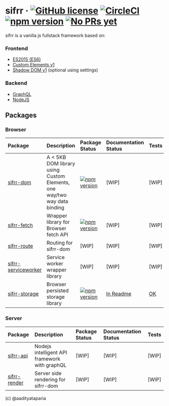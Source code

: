 # sifrr &middot; [![GitHub license](https://img.shields.io/badge/license-MIT-blue.svg)](https://github.com/sifrr/sifrr/blob/master/LICENSE) [![CircleCI](https://circleci.com/gh/sifrr/sifrr.svg?style=shield)](https://circleci.com/gh/sifrr/sifrr) [![npm version](https://img.shields.io/npm/v/@sifrr/dom.svg)](https://www.npmjs.com/package/@sifrr/dom) [![No PRs yet](https://img.shields.io/badge/PRs-Not%20yet-red.svg)]()

sifrr is a vanilla js fullstack framework based on:

### Frontend
- [ES2015 (ES6)](http://www.ecma-international.org/ecma-262/6.0/index.html)
- [Custom Elements v1](https://developers.google.com/web/fundamentals/web-components/customelements)
- [Shadow DOM v1](https://developers.google.com/web/fundamentals/web-components/shadowdom) (optional using settings)

### Backend
- [GraphQL](https://graphql.org/)
- [NodeJS](https://nodejs.org/en/)

## Packages
### Browser
| Package | Description | Package Status | Documentation Status | Tests |
|:-------------|:-------------|:-------------|:----------|:------|
| [sifrr-dom](./packages/browser/sifrr-dom) | A < 5KB DOM library using Custom Elements, one way/two way data binding | [![npm version](https://img.shields.io/npm/v/@sifrr/dom.svg)](https://www.npmjs.com/package/@sifrr/dom) | [WIP] | [WIP] |
| [sifrr-fetch](./packages/browser/sifrr-fetch) | Wrapper library for Browser fetch API | [![npm version](https://img.shields.io/npm/v/@sifrr/fetch.svg)](https://www.npmjs.com/package/@sifrr/fetch) | [WIP] | [WIP] |
| [sifrr-route](./packages/browser/sifrr-route) | Routing for sifrr-dom | [WIP] | [WIP] | [WIP] |
| [sifrr-serviceworker](./packages/browser/sifrr-serviceworker) | Service worker wrapper library | [WIP] | [WIP] | [WIP] |
| [sifrr-storage](./packages/browser/sifrr-storage) | Browser persisted storage library | [![npm version](https://img.shields.io/npm/v/@sifrr/storage.svg)](https://www.npmjs.com/package/@sifrr/storage) | [In Readme](./packages/browser/sifrr-storage) | [OK](./packages/browser/sifrr-storage/test) |

### Server
| Package | Description | Package Status | Documentation Status | Tests |
|:-------------|:-------------|:-------------|:-----------|:---------:
| [sifrr-api](./packages/server/sifrr-api) | Nodejs intelligent API framework with graphQL | [WIP] | [WIP] | [WIP] |
| [sifrr-render](./packages/server/sifrr-render) | Server side rendering for sifrr-dom | [WIP] | [WIP] | [WIP] |


(c) @aadityataparia

